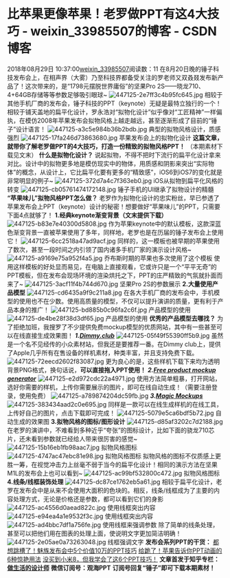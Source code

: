 # 比苹果更像苹果！老罗做PPT有这4大技巧 - weixin_33985507的博客 - CSDN博客
2018年08月29日 10:37:00[weixin_33985507](https://me.csdn.net/weixin_33985507)阅读数：11
在8月20日晚的锤子科技发布会上，在相声界（大雾）乃至科技界都备受关注的罗老师又双叒叕发布新产品了！这次带来的，是“1798元摆脱世界庸俗”的坚果Pro 2S——晓龙710、4+64GB存储等等参数足够吸引眼球~
![447125-2e7ff3c4b95fc645.jpg](https://upload-images.jianshu.io/upload_images/447125-2e7ff3c4b95fc645.jpg)
相较于其他手机厂商的发布会，锤子科技的PPT（keynote）无疑是最特立独行的一个！相较于铺天盖地的扁平化设计，罗永浩对“拟物化设计”似乎像对“工匠精神”一样偏执，在模仿2008年苹果发布会拟物风格上越走越远，甚至逐渐形成了目前的“锤子”设计语言！
![447125-a3c5e984b36b2bdb.jpg](https://upload-images.jianshu.io/upload_images/447125-a3c5e984b36b2bdb.jpg)
典型的拟物风格设计，质感强烈
![447125-17fa246d73863680.jpg](https://upload-images.jianshu.io/upload_images/447125-17fa246d73863680.jpg)
苹果发布会上的拟物化设计
**这篇文章，就带你了解老罗做PPT的4大技巧，打造一份精致的拟物风格PPT！**
（本期素材下载见文末）
**什么是拟物化设计？**
说起拟物，不得不把时下流行的扁平化设计拿来对比。设计中的拟物更多地是模仿现实中的物体，用质感和阴影来突出“实际物体”的概念，从设计上，它比扁平化要有更多的“精致感”，iOS6到iOS7的变化就是非常明显的例子~
![447125-372d7a4c7f363eb0.jpg](https://upload-images.jianshu.io/upload_images/447125-372d7a4c7f363eb0.jpg)
iOS从拟物到扁平化风格的转变
![447125-cb05761474172148.jpg](https://upload-images.jianshu.io/upload_images/447125-cb05761474172148.jpg)
锤子手机的UI继承了拟物设计的精髓  
**“苹果味儿”拟物风格PPT怎么做？**
老罗作为拟物化设计的忠实粉丝，早已参透了苹果发布会上PPT（keynote）设计的秘密！想要做好“苹果味儿”的PPT，只需要下面4点就够了！
**1.经典keynote渐变背景（文末提供下载）**
![447125-b83e7e40300d5808.jpg](https://upload-images.jianshu.io/upload_images/447125-b83e7e40300d5808.jpg)
作为苹果keynote中的默认模板，这款深蓝色渐变背景一直被苹果使用了多年，同样地，老罗也是在历届的锤子发布会上使用它！
![447125-6cc2518a47ad9acf.jpg](https://upload-images.jianshu.io/upload_images/447125-6cc2518a47ad9acf.jpg)
同样的，这一模板也被早期的苹果使用了数次，甚至一段时间之内引领了国内诸多手机厂家的演示设计风格~
![447125-a9169e75a952f4a5.jpg](https://upload-images.jianshu.io/upload_images/447125-a9169e75a952f4a5.jpg)
乔布斯时期的苹果也多次使用了这个模板
使用这样模板的好处显而易见，在电脑上直接观看，它或许只是一个“平平无奇”的PPT模板，但在发布会现场环境的渲染烘托之下，PPT的庄严精致的气氛就扑面而来了~
![447125-3acf11f4b744d670.jpg](https://upload-images.jianshu.io/upload_images/447125-3acf11f4b744d670.jpg)
坚果Pro 2S的参数展示
**2.大量使用产品模型**
![447125-cd6435a9f9c211a8.jpg](https://upload-images.jianshu.io/upload_images/447125-cd6435a9f9c211a8.jpg)
在各大手机厂商的发布会中，手机模型的使用也不在少数。使用高质量的模型，不仅可以提升演讲的质量，更有利于产品本身的推广！
![447125-bd885b0c96fa2c6f.jpg](https://upload-images.jianshu.io/upload_images/447125-bd885b0c96fa2c6f.jpg)
产品模型的使用
![447125-de4be28f38d3df65.jpg](https://upload-images.jianshu.io/upload_images/447125-de4be28f38d3df65.jpg)
产品模型的使用
**优秀的产品模型去哪找？**
为了拒绝加班，我搜罗了不少提供免费mockup模型的优质网站，其中有一些甚至可以在线直接生成效果图！
***1.[Dimmy.club](https://link.zhihu.com/?target=https%3A//dimmy.club/)***
![447125-05f49f55390ff5b9.jpg](https://upload-images.jianshu.io/upload_images/447125-05f49f55390ff5b9.jpg)
虽然是一个名不见经传的小众素材站，但我还是要推荐一番。在Dimmy club上，提供了Apple几乎所有在售设备的样机素材，种类丰富，并且支持免费下载。
![447125-72eecd2602f83087.jpg](https://upload-images.jianshu.io/upload_images/447125-72eecd2602f83087.jpg)
更为良心的是，这些样机下载下来均为透明背景PNG格式，换句话说，**可以直接拖入PPT使用！**
***2.[Free product mockup generator](https://link.zhihu.com/?target=https%3A//smartmockups.com/category/all)***
![447125-e2d972cdc22a4971.jpg](https://upload-images.jianshu.io/upload_images/447125-e2d972cdc22a4971.jpg)
使用方法简单粗暴，打开网站，选好你需要的样机，上传你需要展示的图片，即可在线自动生成！（需要注册登录，使用免费）
![447125-a789874204dc59fb.jpg](https://upload-images.jianshu.io/upload_images/447125-a789874204dc59fb.jpg)
***3.[Magic Mockups](https://link.zhihu.com/?target=http%3A//magicmockups.com/mockup/2/)***
![447125-383434aad2c0e695.jpg](https://upload-images.jianshu.io/upload_images/447125-383434aad2c0e695.jpg)
同样是一款可以在线生成样机的在线工具，上传好自己的图片，点击下载即可完成！
![447125-5079e5ca6bdf5b72.jpg](https://upload-images.jianshu.io/upload_images/447125-5079e5ca6bdf5b72.jpg)
自动生成的效果图
**3.拟物风格的图标/图形设计**
![447125-d85af3202c7d2188.jpg](https://upload-images.jianshu.io/upload_images/447125-d85af3202c7d2188.jpg)
在老罗的演讲中，不难看到多种近乎“夸张”的图标设计，比如下面的骁龙710芯片，还未看到参数就已经给人带来很厉害的感觉~
![447125-15b16eb1fb98aac7.jpg](https://upload-images.jianshu.io/upload_images/447125-15b16eb1fb98aac7.jpg)
拟物风格图标
![447125-4747ac47ebc81e98.jpg](https://upload-images.jianshu.io/upload_images/447125-4747ac47ebc81e98.jpg)
拟物风格图标
拟物风格的图标不仅质感上更胜一筹，在视觉冲击力上丝毫不弱于当今的扁平化设计！相同的演示方法在坚果M1L的发布会上也可以看到~
![447125-ac99bf532800c472.jpg](https://upload-images.jianshu.io/upload_images/447125-ac99bf532800c472.jpg)
拟物风格图标
**4.线条/线框装饰处理**
![447125-dc87ce1762eb5a61.jpg](https://upload-images.jianshu.io/upload_images/447125-dc87ce1762eb5a61.jpg)
相较于扁平化设计，老罗在发布会中是从来不会使用大面积的色块的。相反，线条/线框成为了主要的内容处理方式，无论是价格还是参数，都可以看到它们的身影
![447125-ac4556d0aead822c.jpg](https://upload-images.jianshu.io/upload_images/447125-ac4556d0aead822c.jpg)
使用线框突出内容
![447125-e94ea4a1e9532f3c.jpg](https://upload-images.jianshu.io/upload_images/447125-e94ea4a1e9532f3c.jpg)
使用线框突出内容
![447125-ad4bbc7df1a756fe.jpg](https://upload-images.jianshu.io/upload_images/447125-ad4bbc7df1a756fe.jpg)
使用线框来强调参数
除了简单的线条处理，甚至可以把他们用在图表的处理上面，使说明文字更加简洁明确！
![447125-2e05ae0a73263048.jpg](https://upload-images.jianshu.io/upload_images/447125-2e05ae0a73263048.jpg)
线框强调文字
**发布会系列PPT的干货：**
[都想跳槽了！魅族发布会中5个价值10万的PPT技巧](https://zhuanlan.zhihu.com/p/41640361)
[给跪了！苹果告诉你PPT动画的6种惊艳用法](https://zhuanlan.zhihu.com/p/37714060)
[没买到小米8，但我学会了这6个PPT技巧！](https://zhuanlan.zhihu.com/p/37536106)
**文章首发于知乎专栏：[做生活的设计师](https://zhuanlan.zhihu.com/guanhaippt)**
**微信订阅号：观海PPT**
**订阅号回复“锤子”即可下载本期素材！**
